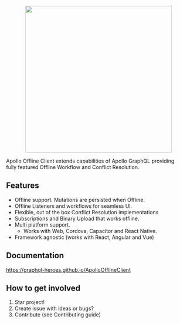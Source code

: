 <p align="center">
  <img width="400" src="https://github.com/graphql-heroes/ApolloOfflineClient/raw/master/resources/logo.png">
</p>

Apollo Offline Client extends capabilities of Apollo GraphQL providing</br>
fully featured Offline Workflow and Conflict Resolution.

## Features

- Offline support. Mutations are persisted when Offline.
- Offline Listeners and workflows for seamless UI.
- Flexible, out of the box Conflict Resolution implementations
- Subscriptions and Binary Upload that works offline.
- Multi platform support.
    - Works with Web, Cordova, Capacitor and React Native.
- Framework agnostic (works with React, Angular and Vue)

## Documentation

https://graphql-heroes.github.io/ApolloOfflineClient

## How to get involved

1) Star project!
2) Create issue with ideas or bugs?
3) Contribute (see Contributing guide)
